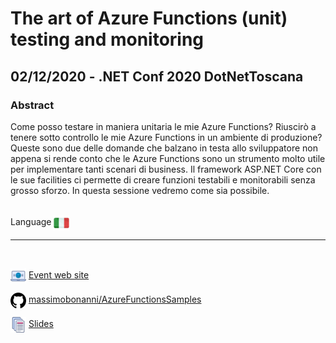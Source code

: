 # The art of Azure Functions (unit) testing and monitoring
## 02/12/2020 - .NET Conf 2020 DotNetToscana
### Abstract
Come posso testare in maniera unitaria le mie Azure Functions? Riuscirò a tenere sotto controllo le mie Azure Functions in un ambiente di produzione? Queste sono due delle domande che balzano in testa allo sviluppatore non appena si rende conto che le Azure Functions sono un strumento molto utile per implementare tanti scenari di business. Il framework ASP.NET Core con le sue facilities ci permette di creare funzioni testabili e monitorabili senza grosso sforzo. In questa sessione vedremo come sia possibile.

<br/>
Language <img width="25" src="https://raw.githubusercontent.com/massimobonanni/massimobonanni/master/images/flagitaly.svg" style="vertical-align:middle">

<br/>

---

<br/>
<p>
<img width="25" src="https://raw.githubusercontent.com/massimobonanni/massimobonanni/master/images/eventwebsite.svg" style="vertical-align:middle"> 
<a href="https://www.dotnettoscana.org/eventi/net-conf-2020-by-dotnettoscana/">Event web site</a>
</p>

<p>
<img width="25" src="https://raw.githubusercontent.com/massimobonanni/massimobonanni/master/images/github.svg" style="vertical-align:middle"> 
<a href="https://github.com/massimobonanni/AzureFunctionsSamples" target="_blank">massimobonanni/AzureFunctionsSamples</a>
</p>

<p>
<img width="25" src="https://raw.githubusercontent.com/massimobonanni/massimobonanni/master/images/slides.svg" style="vertical-align:middle"> 
<a href="https://raw.githubusercontent.com/massimobonanni/massimobonanni/master/slides/20201202.pdf">Slides</a>
</p>
